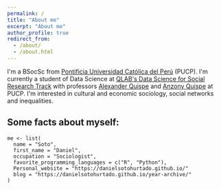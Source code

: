```yaml
---
permalink: /
title: "About me"
excerpt: "About me"
author_profile: true
redirect_from: 
  - /about/
  - /about.html
---
```


I'm a BSocSc from [Pontificia Universidad Católica del Perú](https://www.pucp.edu.pe/) (PUCP). 
I'm currently a student of Data Science at [QLAB's Data Science for Social Research Track](https://github.com/alexanderquispe/Diplomado_PUCP) with professors [Alexander Quispe](https://alexanderquispe.github.io/) and [Anzony Quispe](https://github.com/anzonyquispe) at PUCP.
I'm interested in cultural and economic sociology, social networks and inequalities.

Some facts about myself:
----
``` 
me <- list(
  name = "Soto",
  first_name = "Daniel",
  occupation = "Sociologist",
  favorite_programming_languages = c("R", "Python"),
  Personal_website = "https://danielsotohurtado.github.io/"
  blog = "https://danielsotohurtado.github.io/year-archive/"
)
```


